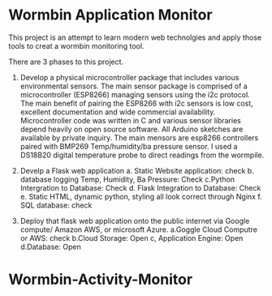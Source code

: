 # Wormbin Application Monitor
This project is an attempt to learn modern web technolgies and apply those tools to creat a wormbin monitoring tool.

There are 3 phases to this project.

1.  Develop a physical microcontroller package that includes various environmental sensors.
The main sensor package is comprised of a microcontroller (ESP8266) managing sensors using the i2c protocol. The main benefit of pairing the ESP8266 with i2c sensors is low cost, excellent documentation and wide commercial availability. Microcontroller code was written in C and various sensor libraries depend heavily on open source software. All Arduino sketches are available by private inquiry.
The main mensors are esp8266 controllers paired with BMP269 Temp/humidity/ba pressure sensor.  I used a DS18B20 digital temperature probe to direct readings from the wormpile.

2.  Develp a Flask web application
	a. Static Website application: check
	b. database logging Temp, Humidity, Ba Pressure: Check
	c.Python Intergration to Database: Check
	d. Flask Integration to Database: Check
	e. Static HTML, dynamic python, styling all look correct through Nginx
	f. SQL database: check


3.  Deploy that flask web application onto the public internet via Google compute/ Amazon AWS, or microsoft Azure.
	a.Goggle Cloud Computre or AWS: check
	b.Cloud Storage: Open
	c, Application Engine: Open
	d.Database: Open


# Wormbin-Activity-Monitor
